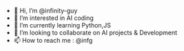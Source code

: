 - 👋 Hi, I’m @infinity-guy
- 👀 I’m interested in AI coding
- 🌱 I’m currently learning Python,JS
- 💞️ I’m looking to collaborate on AI projects & Development
- 📫 How to reach me : @infg

<!---
infinity-guy/infinity-guy is a ✨ special ✨ repository because its `README.md` (this file) appears on your GitHub profile.
You can click the Preview link to take a look at your changes.
--->
